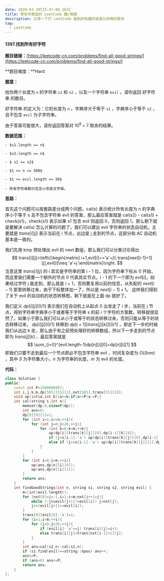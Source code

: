 ```yaml
---
date: 2020-03-30T15:47:09.263Z
title: 那些年邂逅的 LeetCode 趣/难题
description: 记录一下打 LeetCode 碰到的有趣的或者比较难的题目
tag:
  - LeetCode
---
```

#### 1397.找到所有好字符

**题目链接：**[https://leetcode-cn.com/problems/find-all-good-strings/](https://leetcode-cn.com/problems/find-all-good-strings/)

**题目难度：**Hard

**题意：**

给你两个长度为 `n` 的字符串 `s1` 和 `s2` ，以及一个字符串 `evil` 。请你返回 好字符串 的数目。

好字符串 的定义为：它的长度为 `n` ，字典序大于等于 `s1` ，字典序小于等于 `s2` ，且不包含 `evil` 为子字符串。

由于答案可能很大，请你返回答案对 $10^9 + 7$ 取余的结果。

**数据范围：** 

    - $s1.length == n$

    - $s2.length == n$

    - $ s1 <= s2$

    - $1 <= n <= 500$

    - $1 <= evil.length <= 50$

    - 所有字符串都只包含小写英文字母。

**思路：**

首先这个问题可以按套路差分成两个问题，cal(s) 表示统计所有长度为 n 的字典序小于等于 s 且不包含字符串 evil 的答案，那么最后答案就是 cal(s2) - cal(s1) + check(s1)，check(s1) 表示如果 s1 包含 evil 则返回 0，否则返回 1，那么剩下就是要解决 cal(s) 怎么计算的问题了。我们可以建出 evil 字符串的状态自动机，主要就是 $trans[i][j]$ 表示当前在 i 节点，出边是 j 走到的节点，这部分和 AC 自动机基本是一致的。

我们先用 kmp 预处理出 evil 的 next 数组，那么我们可以分类讨论得出
$$
trans[i][j]=\left\{\begin{matrix} i+1,evil[i]=='a'+j\\  trans[next[i-1]+1][j],evil[i]\neq 'a'+j \end{matrix}\right.
$$ 
注意这里 $trans[i][j]$ 的 i 其实是字符串的第 i - 1 位，因为字符串下标从 0 开始，而这里我们需要一个额外的节点 0 代表其实节点。i - 1 的下一个即为 $evil[i]$，如果经过字符 j 能走到，那么就是 i + 1，否则要复用以前的信息，从失配的 $next[i - 1]$ 那里转移过来，由于下标整体加一了，所以是 $next[i-1] + 1$。 这样我们得到了关于 evil 的自动机的状态转移图，剩下就是在上面 dp 就好了。

我们定义 $dp[i][j][0/1]$ 表示我们在自动机上从起点 0 出发走了 i 步，当前在 j 节点，得到字符串字典序小于或者等于字符串 s 的前 i 个字符的方案数，转移就很显然了。如果小于那么我们可以从小于或等于的状态转移过来，否则只能从等于的状态转移过来， $dp[i][j][0/1]$ 转移到 $dp[i+1][trans[j][k]][0/1]$ ，即走下一步的时候我们从出边 k 走，那么由于有之前预处理好的转移数组，所以下一步走到的节点即为 $trans[j][k]$ ，最后答案就是 
$$
\sum_{i=0}^{evil.length-1}dp[n][i][0]+dp[n][i][1]
$$ 
即我们只要不走到最后一个节点即必不包含字符串 evil ，时间复杂度为 $O(Snm)$ ，其中 $S$ 为字符集大小，$n$ 为字符串的长度，$m$ 为 evil 的长度。

**代码：**

```C++
class Solution {
public:
    const int P=1000000007;
    int i,j,k,m,dp[505][55][2],nxt[505],trans[55][26];
    void up(int&a,int b){a+=b;if(a>=P)a-=P;}
    int cal(string s,int n){
        memset(dp,0,sizeof(dp));
        int ans=0;
        dp[0][0][1]=1;
        for (int i=1;i<=n;++i){
            for (int j=0;j<26;++j){
                for (int k=0;k<m;++k){
                    up(dp[i][trans[k][j]][0],dp[i-1][k][0]);
                    if (j<s[i-1]-'a') up(dp[i][trans[k][j]][0],dp[i-1][k][1]);
                    else if (j==s[i-1]-'a') up(dp[i][trans[k][j]][1],dp[i-1][k][1]);
                }
            }
        }
        for (int i=0;i<m;++i){
            up(ans,dp[n][i][0]);
            up(ans,dp[n][i][1]);
        }
        return ans;
    }
    int findGoodStrings(int n, string s1, string s2, string evil) {
        m=(int)evil.length();
        for (nxt[0]=j=-1,i=1;i<m;nxt[i++]=j){
            while (~j&&evil[j+1]!=evil[i]) j=nxt[j];
            j+=(evil[j+1]==evil[i]);
        }
        trans[0][evil[0]-'a']=1;
        for (i=1;i<m;++i){
            for (j=0;j<26;++j){
                if (evil[i]-'a'==j) trans[i][j]=i+1;
                else trans[i][j]=trans[nxt[i-1]+1][j];
            }
        }
        int ans=cal(s2,n)-cal(s1,n);
        if (s1.find(evil)==string::npos) ans++;
        ans%=P;
        if (ans<0) ans+=P;
        return ans;
    }
};
```
